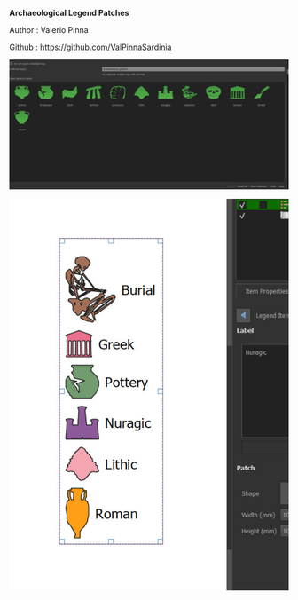 **Archaeological Legend Patches**

Author : Valerio Pinna

Github : https://github.com/ValPinnaSardinia



![](https://github.com/ValPinnaSardinia/Archaeological-Legend-Patches-for-QGIS-3.14/blob/master/2020-05-01_195506.jpg)




![](https://github.com/ValPinnaSardinia/Archaeological-Legend-Patches-for-QGIS-3.14/blob/master/11111.jpg)
